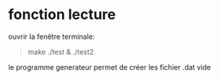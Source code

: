 # fonction lecture

ouvrir la fenêtre terminale:
> make
> ./test & ./test2

le programme generateur permet de créer les fichier .dat vide

